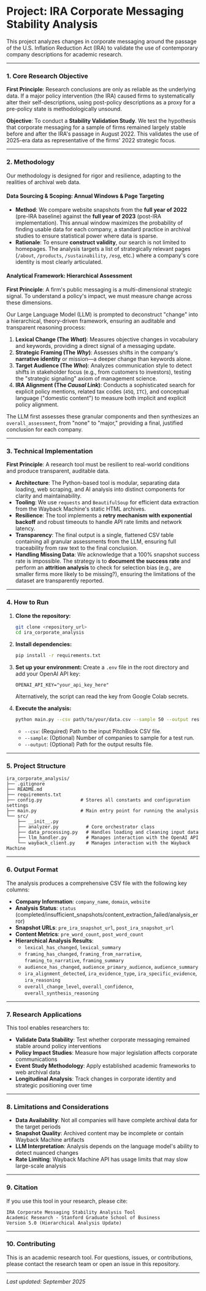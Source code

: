 # Project: IRA Corporate Messaging Stability Analysis

This project analyzes changes in corporate messaging around the passage of the U.S. Inflation Reduction Act (IRA) to validate the use of contemporary company descriptions for academic research.

---
### 1. Core Research Objective

**First Principle**: Research conclusions are only as reliable as the underlying data. If a major policy intervention (the IRA) caused firms to systematically alter their self-descriptions, using post-policy descriptions as a proxy for a pre-policy state is methodologically unsound.

**Objective**: To conduct a **Stability Validation Study**. We test the hypothesis that corporate messaging for a sample of firms remained largely stable before and after the IRA's passage in August 2022. This validates the use of 2025-era data as representative of the firms' 2022 strategic focus.

---
### 2. Methodology

Our methodology is designed for rigor and resilience, adapting to the realities of archival web data.

#### **Data Sourcing & Scoping: Annual Windows & Page Targeting**
* **Method**: We compare website snapshots from the **full year of 2022** (pre-IRA baseline) against the **full year of 2023** (post-IRA implementation). This annual window maximizes the probability of finding usable data for each company, a standard practice in archival studies to ensure statistical power where data is sparse.
* **Rationale**: To ensure **construct validity**, our search is not limited to homepages. The analysis targets a list of strategically relevant pages (`/about`, `/products`, `/sustainability`, `/esg`, etc.) where a company's core identity is most clearly articulated.

#### **Analytical Framework: Hierarchical Assessment**
**First Principle**: A firm's public messaging is a multi-dimensional strategic signal. To understand a policy's impact, we must measure change across these dimensions.

Our Large Language Model (LLM) is prompted to deconstruct "change" into a hierarchical, theory-driven framework, ensuring an auditable and transparent reasoning process:

1.  **Lexical Change (The *What*)**: Measures objective changes in vocabulary and keywords, providing a direct signal of a messaging update.
2.  **Strategic Framing (The *Why*)**: Assesses shifts in the company's **narrative identity** or mission—a deeper change than keywords alone.
3.  **Target Audience (The *Who*)**: Analyzes communication style to detect shifts in stakeholder focus (e.g., from customers to investors), testing the "strategic signaling" axiom of management science.
4.  **IRA Alignment (The *Causal Link*)**: Conducts a sophisticated search for explicit policy mentions, related tax codes (`45Q`, `ITC`), and conceptual language ("domestic content") to measure both implicit and explicit policy alignment.

The LLM first assesses these granular components and then synthesizes an `overall_assessment`, from "none" to "major," providing a final, justified conclusion for each company.

---
### 3. Technical Implementation

**First Principle**: A research tool must be resilient to real-world conditions and produce transparent, auditable data.

* **Architecture**: The Python-based tool is modular, separating data loading, web scraping, and AI analysis into distinct components for clarity and maintainability.
* **Tooling**: We use `requests` and `BeautifulSoup` for efficient data extraction from the Wayback Machine's static HTML archives.
* **Resilience**: The tool implements a **retry mechanism with exponential backoff** and robust timeouts to handle API rate limits and network latency.
* **Transparency**: The final output is a single, flattened CSV table containing all granular assessments from the LLM, ensuring full traceability from raw text to the final conclusion.
* **Handling Missing Data**: We acknowledge that a 100% snapshot success rate is impossible. The strategy is to **document the success rate** and perform an **attrition analysis** to check for selection bias (e.g., are smaller firms more likely to be missing?), ensuring the limitations of the dataset are transparently reported.

---
### 4. How to Run

1.  **Clone the repository:**
    ```bash
    git clone <repository_url>
    cd ira_corporate_analysis
    ```

2.  **Install dependencies:**
    ```bash
    pip install -r requirements.txt
    ```

3.  **Set up your environment:**
    Create a `.env` file in the root directory and add your OpenAI API key:
    ```
    OPENAI_API_KEY="your_api_key_here"
    ```
    Alternatively, the script can read the key from Google Colab secrets.

4.  **Execute the analysis:**
    ```bash
    python main.py --csv path/to/your/data.csv --sample 50 --output results.csv
    ```
    * `--csv`: (Required) Path to the input PitchBook CSV file.
    * `--sample`: (Optional) Number of companies to sample for a test run.
    * `--output`: (Optional) Path for the output results file.

---
### 5. Project Structure

```
ira_corporate_analysis/
├── .gitignore
├── README.md
├── requirements.txt
├── config.py              # Stores all constants and configuration settings
├── main.py                # Main entry point for running the analysis
└── src/
    ├── __init__.py
    ├── analyzer.py          # Core orchestrator class
    ├── data_processing.py   # Handles loading and cleaning input data
    ├── llm_handler.py       # Manages interaction with the OpenAI API
    └── wayback_client.py    # Manages interaction with the Wayback Machine
```

---
### 6. Output Format

The analysis produces a comprehensive CSV file with the following key columns:

* **Company Information**: `company_name`, `domain`, `website`
* **Analysis Status**: `status` (completed/insufficient_snapshots/content_extraction_failed/analysis_error)
* **Snapshot URLs**: `pre_ira_snapshot_url`, `post_ira_snapshot_url`
* **Content Metrics**: `pre_word_count`, `post_word_count`
* **Hierarchical Analysis Results**:
  - `lexical_has_changed`, `lexical_summary`
  - `framing_has_changed`, `framing_from_narrative`, `framing_to_narrative`, `framing_summary`
  - `audience_has_changed`, `audience_primary_audience`, `audience_summary`
  - `ira_alignment_detected`, `ira_evidence_type`, `ira_specific_evidence`, `ira_reasoning`
  - `overall_change_level`, `overall_confidence`, `overall_synthesis_reasoning`

---
### 7. Research Applications

This tool enables researchers to:

* **Validate Data Stability**: Test whether corporate messaging remained stable around policy interventions
* **Policy Impact Studies**: Measure how major legislation affects corporate communications
* **Event Study Methodology**: Apply established academic frameworks to web archival data
* **Longitudinal Analysis**: Track changes in corporate identity and strategic positioning over time

---
### 8. Limitations and Considerations

* **Data Availability**: Not all companies will have complete archival data for the target periods
* **Snapshot Quality**: Archived content may be incomplete or contain Wayback Machine artifacts
* **LLM Interpretation**: Analysis depends on the language model's ability to detect nuanced changes
* **Rate Limiting**: Wayback Machine API has usage limits that may slow large-scale analysis

---
### 9. Citation

If you use this tool in your research, please cite:

```
IRA Corporate Messaging Stability Analysis Tool
Academic Research - Stanford Graduate School of Business
Version 5.0 (Hierarchical Analysis Update)
```

---
### 10. Contributing

This is an academic research tool. For questions, issues, or contributions, please contact the research team or open an issue in this repository.

---

*Last updated: September 2025*
